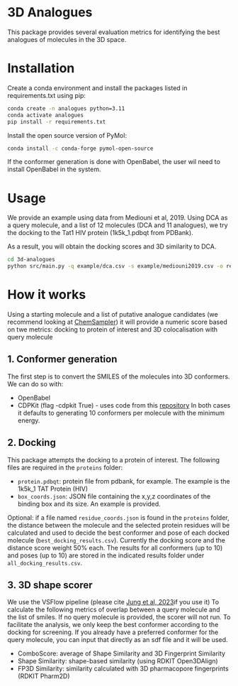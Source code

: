 # 3D Analogues
This package provides several evaluation metrics for identifying the best analogues of molecules in the 3D space.

# Installation

Create a conda environment and install the packages listed in requirements.txt using pip:
```bash
conda create -n analogues python=3.11
conda activate analogues
pip install -r requirements.txt
```

Install the open source version of PyMol:
```bash
conda install -c conda-forge pymol-open-source
```

If the conformer generation is done with OpenBabel, the user wil need to install OpenBabel in the system.

# Usage
We provide an example using data from Mediouni et al, 2019. Using DCA as a query molecule, and a list of 12 molecules (DCA and 11 analogues), we try the docking to the Tat1 HIV protein (1k5k_1.pdbqt from PDBank). 

As a result, you will obtain the docking scores and 3D similarity to DCA.

```bash
cd 3d-analogues
python src/main.py -q example/dca.csv -s example/mediouni2019.csv -o results -cdpkit True
```

# How it works
Using a starting molecule and a list of putative analogue candidates (we recommend looking at [ChemSampler](https://github.com/chem-sampler)) it will provide a numeric score based on twe metrics: docking to protein of interest and 3D colocalisation with query molecule

## 1. Conformer generation
The first step is to convert the SMILES of the molecules into 3D conformers. We can do so with:
* OpenBabel
* CDPKit (flag -cdpkit True) - uses code from this [repository](https://github.com/ersilia-os/smiles-to-3d)
In both cases it defaults to generating 10 conformers per molecule with the minimum energy.

## 2. Docking
This package attempts the docking to a protein of interest. The following files are required in the `proteins` folder:
* `protein.pdbqt`: protein file from pdbank, for example. The example is the 1k5k_1 TAT Protein (HIV)
* `box_coords.json`: JSON file containing the x,y,z coordinates of the binding box and its size. An example is provided.

Optional: if a file named `residue_coords.json` is found in the `proteins` folder, the distance between the molecule and the selected protein residues will be calculated and used to decide the best conformer and pose of each docked molecule (`best_docking_results.csv`). Currently the docking score and the distance score weight 50% each. The results for all conformers (up to 10) and poses (up to 10) are stored in the indicated results folder under `all_docking_results.csv`.

## 3. 3D shape scorer
We use the VSFlow pipeline (please cite [Jung et al, 2023](https://jcheminf.biomedcentral.com/articles/10.1186/s13321-023-00703-1)if you use it) To calculate the following metrics of overlap between a query molecule and the list of smiles. If no query molecule is provided, the scorer will not run. To facilitate the analysis, we only keep the best conformer according to the docking for screening. If you already have a preferred conformer for the query molecule, you can input that directly as an sdf file and it will be used. 
* ComboScore: average of Shape Similarity and 3D Fingerprint Similarity
* Shape Similarity: shape-based similarity (using RDKIT Open3DAlign)
* FP3D Similarity: similarity calculated with 3D pharmacopore fingerprints (RDKIT Pharm2D)